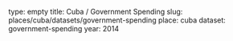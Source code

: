 type: empty
title: Cuba / Government Spending
slug: places/cuba/datasets/government-spending
place: cuba
dataset: government-spending
year: 2014
